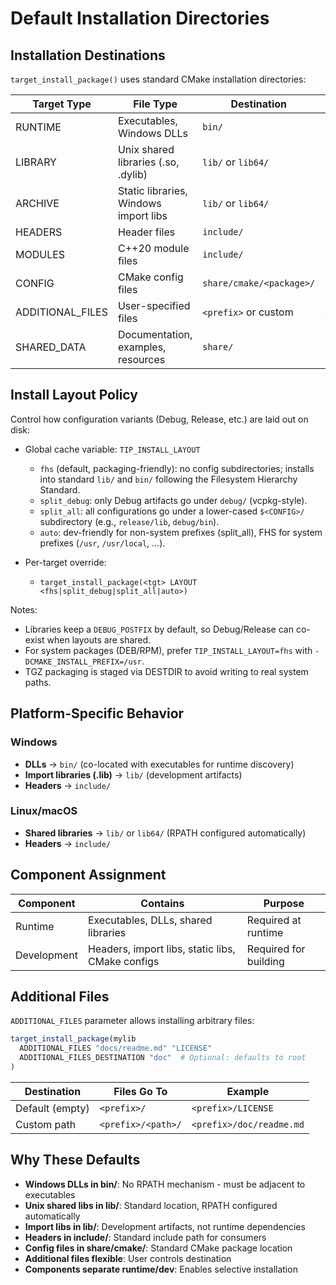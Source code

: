 # Default Installation Directories

## Installation Destinations

`target_install_package()` uses standard CMake installation directories:

| Target Type | File Type | Destination | Variable |
|-------------|-----------|-------------|----------|
| RUNTIME | Executables, Windows DLLs | `bin/` | `CMAKE_INSTALL_BINDIR` |
| LIBRARY | Unix shared libraries (.so, .dylib) | `lib/` or `lib64/` | `CMAKE_INSTALL_LIBDIR` |
| ARCHIVE | Static libraries, Windows import libs | `lib/` or `lib64/` | `CMAKE_INSTALL_LIBDIR` |
| HEADERS | Header files | `include/` | `CMAKE_INSTALL_INCLUDEDIR` |
| MODULES | C++20 module files | `include/` | `CMAKE_INSTALL_INCLUDEDIR` |
| CONFIG | CMake config files | `share/cmake/<package>/` | `CMAKE_INSTALL_DATADIR` |
| ADDITIONAL_FILES | User-specified files | `<prefix>` or custom | `ADDITIONAL_FILES_DESTINATION` |
| SHARED_DATA | Documentation, examples, resources | `share/` | `CMAKE_INSTALL_DATADIR` |

## Install Layout Policy

Control how configuration variants (Debug, Release, etc.) are laid out on disk:

- Global cache variable: `TIP_INSTALL_LAYOUT`
  - `fhs` (default, packaging-friendly): no config subdirectories; installs into standard `lib/` and `bin/` following the Filesystem Hierarchy Standard.
  - `split_debug`: only Debug artifacts go under `debug/` (vcpkg-style).
  - `split_all`: all configurations go under a lower-cased `$<CONFIG>/` subdirectory (e.g., `release/lib`, `debug/bin`).
  - `auto`: dev-friendly for non-system prefixes (split_all), FHS for system prefixes (`/usr`, `/usr/local`, …).

- Per-target override:
  - `target_install_package(<tgt> LAYOUT <fhs|split_debug|split_all|auto>)`

Notes:
- Libraries keep a `DEBUG_POSTFIX` by default, so Debug/Release can co-exist when layouts are shared.
- For system packages (DEB/RPM), prefer `TIP_INSTALL_LAYOUT=fhs` with `-DCMAKE_INSTALL_PREFIX=/usr`.
- TGZ packaging is staged via DESTDIR to avoid writing to real system paths.

## Platform-Specific Behavior

### Windows
- **DLLs** → `bin/` (co-located with executables for runtime discovery)
- **Import libraries (.lib)** → `lib/` (development artifacts)
- **Headers** → `include/`

### Linux/macOS  
- **Shared libraries** → `lib/` or `lib64/` (RPATH configured automatically)
- **Headers** → `include/`

## Component Assignment

| Component | Contains | Purpose |
|-----------|----------|---------|
| Runtime | Executables, DLLs, shared libraries | Required at runtime |
| Development | Headers, import libs, static libs, CMake configs | Required for building |

## Additional Files

`ADDITIONAL_FILES` parameter allows installing arbitrary files:

```cmake
target_install_package(mylib
  ADDITIONAL_FILES "docs/readme.md" "LICENSE"
  ADDITIONAL_FILES_DESTINATION "doc"  # Optional: defaults to root
)
```

| Destination | Files Go To | Example |
|-------------|-------------|---------|
| Default (empty) | `<prefix>/` | `<prefix>/LICENSE` |
| Custom path | `<prefix>/<path>/` | `<prefix>/doc/readme.md` |

## Why These Defaults

- **Windows DLLs in bin/**: No RPATH mechanism - must be adjacent to executables
- **Unix shared libs in lib/**: Standard location, RPATH configured automatically  
- **Import libs in lib/**: Development artifacts, not runtime dependencies
- **Headers in include/**: Standard include path for consumers
- **Config files in share/cmake/**: Standard CMake package location
- **Additional files flexible**: User controls destination
- **Components separate runtime/dev**: Enables selective installation
